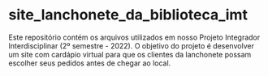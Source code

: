 # site_lanchonete_da_biblioteca_imt
Este repositório contém os arquivos utilizados em nosso Projeto Integrador Interdisciplinar (2º semestre - 2022). O objetivo do projeto é desenvolver um site com cardápio virtual para que os clientes da lanchonete possam escolher seus pedidos antes de chegar ao local.
